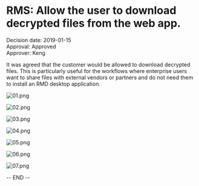 # RMS: Allow the user to download decrypted files from the web app.
  
Decision date: 2019-01-15     
Approval: Approved   
Approver: Keng   
  
  
It was agreed that the customer would be allowed to download decrypted files. This is particularly useful for the workflows where enterprise users want to share files with external vendors or partners and do not need them to install an RMD desktop application.


![01.png](https://bitbucket.org/repo/dBgzdj/images/1429936774-01.png)  
  
![02.png](https://bitbucket.org/repo/dBgzdj/images/1627377223-02.png)  
  
![03.png](https://bitbucket.org/repo/dBgzdj/images/267680315-03.png)  
  
![04.png](https://bitbucket.org/repo/dBgzdj/images/1190054603-04.png)  
  
![05.png](https://bitbucket.org/repo/dBgzdj/images/192923055-05.png)  
  
![06.png](https://bitbucket.org/repo/dBgzdj/images/1647005958-06.png)  
  
![07.png](https://bitbucket.org/repo/dBgzdj/images/1262251795-07.png)  
  
-- END --